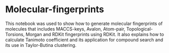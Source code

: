 # Molecular-fingerprints
This notebook was used to show how to generate molecular fingerprints  of molecules that includes MACCS-keys, Avalon, Atom-pair, 
Topological-Torsions, Morgan and RDKit fingerprints using RDKit. 
It also explains how to calculate Tanimoto coefficient and its application for compound search and its use in Taylor-Butina clustering.
